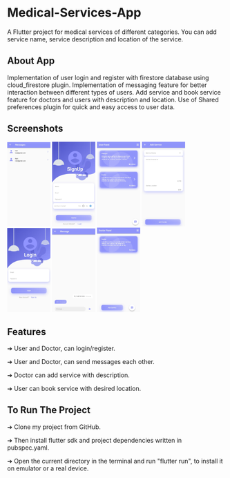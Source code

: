 # Medical-Services-App

A Flutter project for medical services of different categories. You can add service name, service description and location of the service.

## About App

Implementation of user login and register with firestore database using cloud_firestore plugin. Implementation of messaging feature for better interaction between different types of users. Add service and book service feature for doctors and users with description and location. Use of Shared preferences plugin for quick and easy access to user data.


## Screenshots

<p float="left">
  <img src="https://raw.githubusercontent.com/Aryanka-Pawar/Medical-Services-App/master/screenshots/1.jpg" width="100" />
  <img src="https://raw.githubusercontent.com/Aryanka-Pawar/Medical-Services-App/master/screenshots/2.jpg" width="100" />
  <img src="https://raw.githubusercontent.com/Aryanka-Pawar/Medical-Services-App/master/screenshots/3.jpg" width="100" />
  <img src="https://raw.githubusercontent.com/Aryanka-Pawar/Medical-Services-App/master/screenshots/4.jpg" width="100" />
  <img src="https://raw.githubusercontent.com/Aryanka-Pawar/Medical-Services-App/master/screenshots/5.jpg" width="100" />
  <img src="https://raw.githubusercontent.com/Aryanka-Pawar/Medical-Services-App/master/screenshots/6.jpg" width="100" />
  <img src="https://raw.githubusercontent.com/Aryanka-Pawar/Medical-Services-App/master/screenshots/7.jpg" width="100" />
</p>

## Features

➔ User and Doctor, can login/register.

➔ User and Doctor, can send messages each other.

➔ Doctor can add service with description.

➔ User can book service with desired location.

## To Run The Project 

➔ Clone my project from GitHub.

➔ Then install flutter sdk and project dependencies written in
pubspec.yaml.

➔ Open the current directory in the terminal and run "flutter run", to
install it on emulator or a real device.
